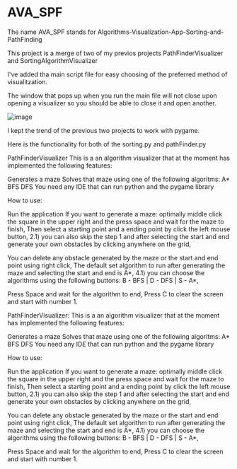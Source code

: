 # AVA_SPF
The name AVA_SPF stands for Algorithms-Visualization-App-Sorting-and-PathFinding

This project is a merge of two of my previos projects PathFinderVisualizer and SortingAlgorithmVisualizer

I've added tha main script file for easy choosing of the preferred method of visualitzation.

The window that pops up when you run the main file will not close upon opening a visualizer so you should be able to close it and open another.

![image](https://github.com/user-attachments/assets/f8993b74-1454-4898-a19b-b024a0315198)

I kept the trend of the previous two projects to work with pygame.


Here is the functionality for both of the sorting.py and pathFinder.py

PathFinderVisualizer
This is a an algorithm visualizer that at the moment has implemented the following features:

Generates a maze
Solves that maze using one of the following algoritms: A* BFS DFS
You need any IDE that can run python and the pygame library

How to use:

Run the application
If you want to generate a maze: optimally middle click the square in the upper right and the press space and wait for the maze to finish,
Then select a starting point and a ending point by click the left mouse button,
2.1) you can also skip the step 1 and after selecting the start and end generate your own obstacles by clicking anywhere on the grid,

You can delete any obstacle generated by the maze or the start and end point using right click,
The default set algorithm to run after generating the maze and selecting the start and end is A*,
4.1) you can choose the algorithms using the following buttons: B - BFS | D - DFS | S - A*,

Press Space and wait for the algorithm to end,
Press C to clear the screen and start with number 1.

PathFinderVisualizer:
This is a an algorithm visualizer that at the moment has implemented the following features:

Generates a maze
Solves that maze using one of the following algoritms: A* BFS DFS
You need any IDE that can run python and the pygame library

How to use:

Run the application
If you want to generate a maze: optimally middle click the square in the upper right and the press space and wait for the maze to finish,
Then select a starting point and a ending point by click the left mouse button,
2.1) you can also skip the step 1 and after selecting the start and end generate your own obstacles by clicking anywhere on the grid,

You can delete any obstacle generated by the maze or the start and end point using right click,
The default set algorithm to run after generating the maze and selecting the start and end is A*,
4.1) you can choose the algorithms using the following buttons: B - BFS | D - DFS | S - A*,

Press Space and wait for the algorithm to end,
Press C to clear the screen and start with number 1.

